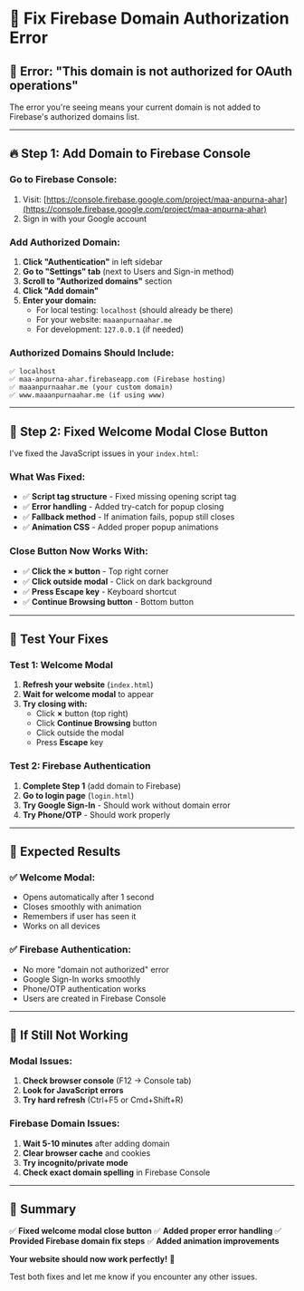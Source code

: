 # 🔧 Fix Firebase Domain Authorization Error

## 🚨 **Error:** "This domain is not authorized for OAuth operations"

The error you're seeing means your current domain is not added to Firebase's authorized domains list.

---

## 🔥 **Step 1: Add Domain to Firebase Console**

### **Go to Firebase Console:**
1. Visit: [https://console.firebase.google.com/project/maa-anpurna-ahar](https://console.firebase.google.com/project/maa-anpurna-ahar)
2. Sign in with your Google account

### **Add Authorized Domain:**
1. **Click "Authentication"** in left sidebar
2. **Go to "Settings" tab** (next to Users and Sign-in method)
3. **Scroll to "Authorized domains"** section
4. **Click "Add domain"**
5. **Enter your domain:**
   - For local testing: `localhost` (should already be there)
   - For your website: `maaanpurnaahar.me`
   - For development: `127.0.0.1` (if needed)

### **Authorized Domains Should Include:**
```
✅ localhost
✅ maa-anpurna-ahar.firebaseapp.com (Firebase hosting)
✅ maaanpurnaahar.me (your custom domain)
✅ www.maaanpurnaahar.me (if using www)
```

---

## 🔧 **Step 2: Fixed Welcome Modal Close Button**

I've fixed the JavaScript issues in your `index.html`:

### **What Was Fixed:**
- ✅ **Script tag structure** - Fixed missing opening script tag
- ✅ **Error handling** - Added try-catch for popup closing
- ✅ **Fallback method** - If animation fails, popup still closes
- ✅ **Animation CSS** - Added proper popup animations

### **Close Button Now Works With:**
- ✅ **Click the × button** - Top right corner
- ✅ **Click outside modal** - Click on dark background
- ✅ **Press Escape key** - Keyboard shortcut
- ✅ **Continue Browsing button** - Bottom button

---

## 🧪 **Test Your Fixes**

### **Test 1: Welcome Modal**
1. **Refresh your website** (`index.html`)
2. **Wait for welcome modal** to appear
3. **Try closing with:**
   - Click **×** button (top right)
   - Click **Continue Browsing** button
   - Click outside the modal
   - Press **Escape** key

### **Test 2: Firebase Authentication**
1. **Complete Step 1** (add domain to Firebase)
2. **Go to login page** (`login.html`)
3. **Try Google Sign-In** - Should work without domain error
4. **Try Phone/OTP** - Should work properly

---

## 🎯 **Expected Results**

### **✅ Welcome Modal:**
- Opens automatically after 1 second
- Closes smoothly with animation
- Remembers if user has seen it
- Works on all devices

### **✅ Firebase Authentication:**
- No more "domain not authorized" error
- Google Sign-In works smoothly
- Phone/OTP authentication works
- Users are created in Firebase Console

---

## 🚨 **If Still Not Working**

### **Modal Issues:**
1. **Check browser console** (F12 → Console tab)
2. **Look for JavaScript errors**
3. **Try hard refresh** (Ctrl+F5 or Cmd+Shift+R)

### **Firebase Domain Issues:**
1. **Wait 5-10 minutes** after adding domain
2. **Clear browser cache** and cookies
3. **Try incognito/private mode**
4. **Check exact domain spelling** in Firebase Console

---

## 🎉 **Summary**

✅ **Fixed welcome modal close button**
✅ **Added proper error handling**
✅ **Provided Firebase domain fix steps**
✅ **Added animation improvements**

**Your website should now work perfectly!** 🚀

Test both fixes and let me know if you encounter any other issues.